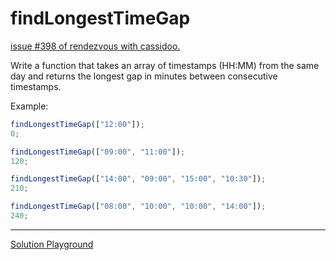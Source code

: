 # findLongestTimeGap

[issue #398 of rendezvous with cassidoo.](https://buttondown.com/cassidoo/archive/it-is-never-too-late-to-be-what-you-might-have/)

Write a function that takes an array of timestamps (HH:MM)
from the same day and returns the longest gap in minutes
between consecutive timestamps.

Example:

```ts
findLongestTimeGap(["12:00"]);
0;

findLongestTimeGap(["09:00", "11:00"]);
120;

findLongestTimeGap(["14:00", "09:00", "15:00", "10:30"]);
210;

findLongestTimeGap(["08:00", "10:00", "10:00", "14:00"]);
240;
```

---

[Solution Playground](https://tsplay.dev/WJdxDN)
